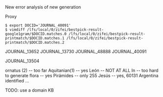 New error analysis of new generation

Proxy

    $ export DOCID='JOURNAL_40091'
    $ vimdiff /lfs/local/0/zifei/bestpick-result-google1gram/$DOCID.matches.0 /lfs/local/0/zifei/bestpick-result-printmatch/$DOCID.matches.1 /lfs/local/0/zifei/bestpick-result-printmatch/$DOCID.matches.2

JOURNAL_13652
JOURNAL_13730
JOURNAL_48888
JOURNAL_40091

JOURNAL_13504


ornatus (2)   -- too far
Aquitanian(1) -- yes
León  -- NOT AT ALL
In    -- too hard to generate
flora -- yes
Pirámides -- only 255
Jesús -- yes, 60131
Argentina
identified
...

TODO: use a domain KB